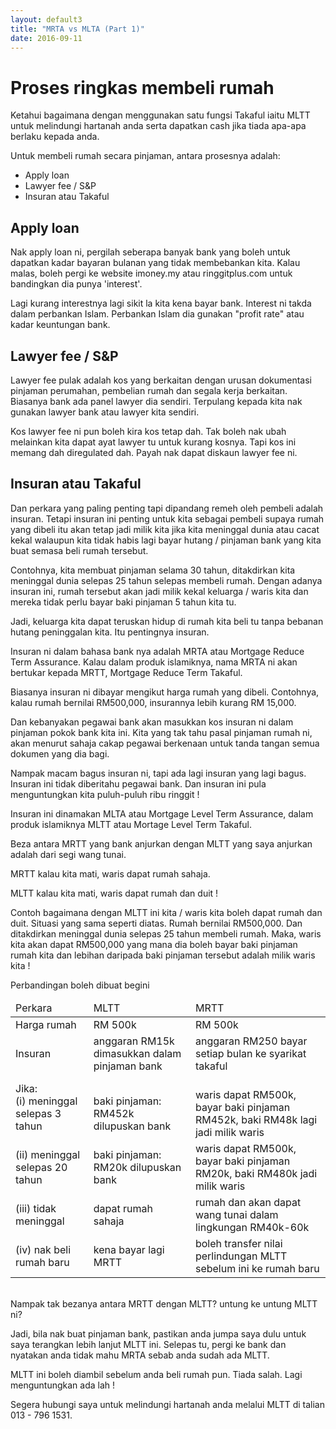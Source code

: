 ```yaml
---
layout: default3
title: "MRTA vs MLTA (Part 1)"
date: 2016-09-11
---
```


# Proses ringkas membeli rumah
<p class="subtitle">
Ketahui bagaimana dengan menggunakan satu fungsi Takaful iaitu MLTT untuk melindungi hartanah anda serta dapatkan cash jika tiada apa-apa berlaku kepada anda.
</p>

<section>
Untuk membeli rumah secara pinjaman, antara prosesnya adalah:
<ul>
<li>Apply loan</li>
<li>Lawyer fee / S&amp;P</li>
<li>Insuran atau Takaful</li>
</ul>
</section>

## Apply loan

<section>  					
Nak apply loan ni, pergilah seberapa banyak bank yang boleh untuk dapatkan kadar bayaran bulanan yang tidak	membebankan kita. Kalau malas, boleh pergi ke website imoney.my atau ringgitplus.com untuk bandingkan dia punya 'interest'. 

Lagi kurang interestnya lagi sikit la kita kena bayar bank. Interest ni takda dalam perbankan Islam. Perbankan Islam dia gunakan "profit rate" atau kadar keuntungan bank.

</section>

## Lawyer fee / S&P

<section>
Lawyer fee pulak adalah kos yang berkaitan dengan urusan dokumentasi pinjaman perumahan, pembelian rumah dan segala kerja berkaitan. Biasanya bank ada panel lawyer dia sendiri. Terpulang kepada kita nak gunakan lawyer bank atau lawyer kita sendiri.

Kos lawyer fee ni pun boleh kira kos tetap dah. Tak boleh nak ubah melainkan kita dapat ayat lawyer tu untuk kurang kosnya. Tapi kos ini memang dah diregulated dah. Payah nak dapat diskaun lawyer fee ni.
</section>

## Insuran atau Takaful

<section> 					
Dan perkara yang paling penting tapi dipandang remeh oleh pembeli adalah insuran. Tetapi insuran ini penting untuk kita sebagai pembeli supaya rumah yang dibeli itu akan tetap jadi milik kita jika kita meninggal dunia atau cacat kekal walaupun kita tidak habis lagi bayar hutang / pinjaman bank yang kita buat semasa beli rumah tersebut.

Contohnya, kita membuat pinjaman selama 30 tahun, ditakdirkan kita meninggal dunia selepas 25 tahun selepas membeli rumah. Dengan adanya insuran ini, rumah tersebut akan jadi milik kekal keluarga / waris kita dan mereka tidak perlu bayar baki pinjaman 5 tahun kita tu.

Jadi, keluarga kita dapat teruskan hidup di rumah kita beli tu tanpa bebanan hutang peninggalan kita. Itu pentingnya insuran.

Insuran ni dalam bahasa bank nya adalah MRTA atau Mortgage Reduce Term Assurance. Kalau dalam produk islamiknya, nama MRTA ni akan bertukar kepada MRTT, Mortgage Reduce Term Takaful.
						
Biasanya insuran ni dibayar mengikut harga rumah yang dibeli. Contohnya, kalau rumah bernilai RM500,000, insurannya lebih kurang RM 15,000.
						
Dan kebanyakan pegawai bank akan masukkan kos insuran ni dalam pinjaman pokok bank kita ini. Kita yang tak tahu pasal pinjaman rumah 
						ni, akan menurut sahaja cakap pegawai berkenaan untuk tanda tangan semua dokumen yang dia bagi.
						
Nampak macam bagus insuran ni, tapi ada lagi insuran yang lagi bagus. Insuran ini tidak diberitahu pegawai bank. Dan insuran ini pula 
						menguntungkan kita puluh-puluh ribu ringgit !
						
Insuran ini dinamakan MLTA atau Mortgage Level Term Assurance, dalam produk islamiknya MLTT atau Mortage Level Term Takaful.

Beza antara MRTT yang bank anjurkan dengan MLTT yang saya anjurkan adalah dari segi wang tunai. 

MRTT kalau kita mati, waris dapat rumah sahaja.
					
MLTT kalau kita mati, waris dapat rumah dan duit !
						
Contoh bagaimana dengan MLTT ini kita / waris kita boleh dapat rumah dan duit. Situasi yang sama seperti diatas. Rumah bernilai RM500,000. Dan ditakdirkan meninggal dunia selepas 25 tahun membeli rumah. Maka, waris kita akan dapat RM500,000 yang mana dia boleh bayar baki pinjaman rumah kita dan lebihan daripada baki pinjaman tersebut adalah milik waris kita !
</section>

<section>
Perbandingan boleh dibuat begini
    			    					
<table class="mdl-data-table mdl-js-data-table">
<thead>
<tr>
<td class="mdl-data-table__cell--non-numeric">Perkara</td>
<td class="mdl-data-table__cell--non-numeric">MLTT</td>
<td class="mdl-data-table__cell--non-numeric">MRTT</td>
</tr>
</thead>
<tbody>
<tr>
<td class="mdl-data-table__cell--non-numeric">Harga rumah</td>
<td class="mdl-data-table__cell--non-numeric">RM 500k</td>
<td class="mdl-data-table__cell--non-numeric">RM 500k</td>
</tr>
<tr>
<td class="mdl-data-table__cell--non-numeric">Insuran</td>
<td class="mdl-data-table__cell--non-numeric">anggaran RM15k dimasukkan dalam pinjaman bank</td>
<td class="mdl-data-table__cell--non-numeric">anggaran RM250 bayar setiap bulan ke syarikat takaful</td>
</tr>
<tr>
<td class="mdl-data-table__cell--non-numeric">Jika:<br>(i) meninggal selepas 3 tahun</td>
<td class="mdl-data-table__cell--non-numeric"><br>baki pinjaman: RM452k dilupuskan bank</td>
<td class="mdl-data-table__cell--non-numeric"><br>waris dapat RM500k, bayar baki pinjaman RM452k, baki RM48k lagi jadi milik waris</td>
</tr>
<tr>
<td class="mdl-data-table__cell--non-numeric">(ii) meninggal selepas 20 tahun</td>
<td class="mdl-data-table__cell--non-numeric">baki pinjaman: RM20k dilupuskan bank</td>
<td class="mdl-data-table__cell--non-numeric">waris dapat RM500k, bayar baki pinjaman RM20k, baki RM480k jadi milik waris</td>
</tr>
<tr>
<td class="mdl-data-table__cell--non-numeric">(iii) tidak meninggal</td>
<td class="mdl-data-table__cell--non-numeric">dapat rumah sahaja</td>
<td class="mdl-data-table__cell--non-numeric">rumah dan akan dapat wang tunai dalam lingkungan RM40k-60k</td>
</tr>
<tr>
<td class="mdl-data-table__cell--non-numeric">(iv) nak beli rumah baru</td>
<td class="mdl-data-table__cell--non-numeric">kena bayar lagi MRTT</td>
<td class="mdl-data-table__cell--non-numeric">boleh transfer nilai perlindungan MLTT sebelum ini ke rumah baru</td>
</tr>
</tbody>
</table>  			
<br/>    				    			
</section>

<section>
Nampak tak bezanya antara MRTT dengan MLTT? untung ke untung MLTT ni?

Jadi, bila nak buat pinjaman bank, pastikan anda jumpa saya dulu untuk saya terangkan lebih lanjut MLTT ini. Selepas tu, pergi ke bank dan nyatakan anda tidak mahu MRTA sebab anda sudah ada MLTT. 

MLTT ini boleh diambil sebelum anda beli rumah pun. Tiada salah. Lagi menguntungkan ada lah !
</section>

<section>
Segera hubungi saya untuk melindungi hartanah anda melalui MLTT di talian 013 - 796 1531.
</section>
